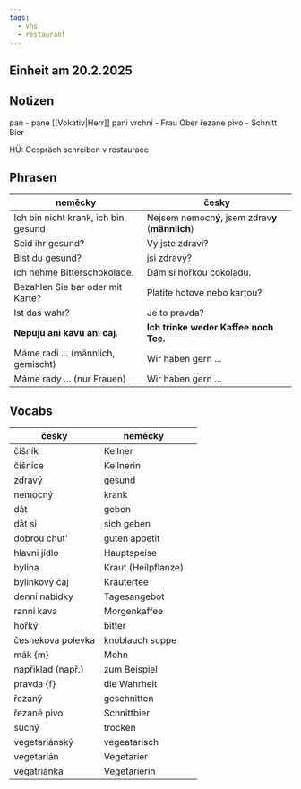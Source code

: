 ```yaml
---
tags:
  - vhs
  - restaurant
---
```


## Einheit am 20.2.2025

## Notizen

pan - pane  [[Vokativ|Herr]]
pani vrchní - Frau Ober
řezane pivo - Schnitt Bier

HÜ: Gespräch schreiben v restaurace
## Phrasen
| neměcky                             | česky                                              |
| ----------------------------------- | -------------------------------------------------- |
| Ich bin nicht krank, ich bin gesund | Nejsem nemocn**ý**, jsem zdrav**y** (**männlich**) |
| Seid ihr gesund?                    | Vy jste zdraví?                                    |
| Bist du gesund?                     | jsi zdravý?                                        |
| Ich nehme Bitterschokolade.         | Dám si hořkou cokoladu.                            |
| Bezahlen Sie bar oder mit Karte?    | Platite hotove nebo kartou?                        |
| Ist das wahr?                       | Je to pravda?                                      |
| **Nepuju ani kavu ani caj**.        | **Ich trinke weder Kaffee noch Tee.**              |
| Máme radi ... (männlich, gemischt)  | Wir haben gern ...                                 |
| Máme rady ... (nur Frauen)          | Wir haben gern ...                                 |


## Vocabs
| česky             | neměcky             |     |
| ----------------- | ------------------- | --- |
| čišník            | Kellner             |     |
| čišníce           | Kellnerin           |     |
| zdravý            | gesund              |     |
| nemocný           | krank               |     |
| dát               | geben               |     |
| dát si            | sich geben          |     |
| dobrou chut'      | guten appetit       |     |
| hlavni jídlo      | Hauptspeise         |     |
| bylina            | Kraut (Heilpflanze) |     |
| bylinkový čaj     | Kräutertee          |     |
| denní nabidky     | Tagesangebot        |     |
| ranní kava        | Morgenkaffee        |     |
| hořký             | bitter              |     |
| česnekova polevka | knoblauch suppe     |     |
| mák {m}           | Mohn                |     |
| napřiklad (např.) | zum Beispiel        |     |
| pravda {f}        | die Wahrheit        |     |
| řezaný            | geschnitten         |     |
| řezané pivo       | Schnittbier         |     |
| suchý             | trocken             |     |
| vegetariánský     | vegeatarisch        |     |
| vegetarián        | Vegetarier          |     |
| vegatriánka       | Vegetarierin        |     |



